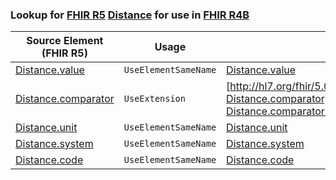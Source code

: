 ### Lookup for [FHIR R5](https://hl7.org/fhir/R5/) [Distance](https://hl7.org/fhir/R5/Distance.html) for use in [FHIR R4B](https://hl7.org/fhir/R4B/)

| Source Element (FHIR R5) | Usage | Target |
| -------------- | ----- | ------ |
| [Distance.value](https://hl7.org/fhir/R5/Distance.html#resource) | `UseElementSameName` | [Distance.value](https://hl7.org/fhir/R4B/Distance.html#resource) |
| [Distance.comparator](https://hl7.org/fhir/R5/Distance.html#resource) | `UseExtension` | [http://hl7.org/fhir/5.0/StructureDefinition/extension-Distance.comparator](StructureDefinition-ext-R5-Distance.comparator.html) |
| [Distance.unit](https://hl7.org/fhir/R5/Distance.html#resource) | `UseElementSameName` | [Distance.unit](https://hl7.org/fhir/R4B/Distance.html#resource) |
| [Distance.system](https://hl7.org/fhir/R5/Distance.html#resource) | `UseElementSameName` | [Distance.system](https://hl7.org/fhir/R4B/Distance.html#resource) |
| [Distance.code](https://hl7.org/fhir/R5/Distance.html#resource) | `UseElementSameName` | [Distance.code](https://hl7.org/fhir/R4B/Distance.html#resource) |

